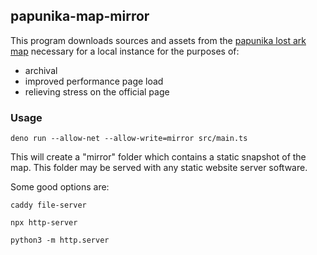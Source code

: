 ## papunika-map-mirror

This program downloads sources and assets from the [papunika lost ark map](https://papunika.com/map/) necessary for a local instance for the purposes of:
 - archival
 - improved performance page load
 - relieving stress on the official page

### Usage

```
deno run --allow-net --allow-write=mirror src/main.ts
```

This will create a "mirror" folder which contains a static snapshot of the map. This folder may be served with any static website server software.

Some good options are:

```
caddy file-server
```

```
npx http-server
```

```
python3 -m http.server
```
